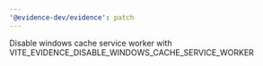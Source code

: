 ```yaml
---
'@evidence-dev/evidence': patch
---
```


Disable windows cache service worker with VITE_EVIDENCE_DISABLE_WINDOWS_CACHE_SERVICE_WORKER
